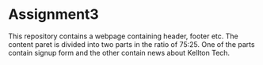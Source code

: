 # Assignment3
This repository contains a webpage containing header, footer etc. The content paret is divided into two parts in the ratio of 75:25.
One of the parts contain signup form and the other contain news about Kellton Tech.
